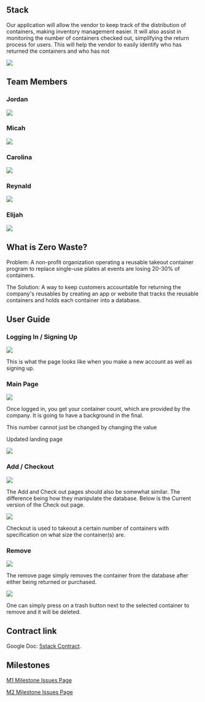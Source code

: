 ## 5tack
Our application will allow the vendor to keep track of the distribution of containers, making inventory management easier. It will also assist in monitoring the number of containers checked out, simplifying the return process for users. This will help the vendor to easily identify who has returned the containers and who has not

<img src="doc/Landing.png">

## Team Members

### Jordan

<img src="doc/Jordan.png">

### Micah
<img src="doc/Micah.png">

### Carolina
<img src="doc/Carolina.png">

### Reynald
<img src="doc/Reynald.png">

### Elijah
<img src="doc/Eli.png">

## What is Zero Waste?
Problem: A non-profit organization operating a reusable takeout container program to replace single-use plates at events are losing 20-30% of containers.

The Solution: A way to keep customers accountable for returning the company's reusables by creating an app or website that tracks the reusable containers and holds each container into a database.

## User Guide

### Logging In / Signing Up

<img src="doc/Login.png">

This is what the page looks like when you make a new account as well as signing up.

### Main Page

<img src="doc/MainPage.png">

Once logged in, you get your container count, which are provided by the company. It is going to have a background in the final. 

This number cannot just be changed by changing the value

Updated landing page

<img src="doc/Landing.png">

### Add / Checkout

<img src="doc/Add.png">

The Add and Check out pages should also be somewhat similar. The difference being how they manipulate the database. Below is the Current version of the Check out page.

<img src="doc/checkout1.png">

Checkout is used to takeout a certain number of containers with specification on what size the container(s) are.

### Remove 

<img src="doc/remove1.webp">

The remove page simply removes the container from the database after either being returned or purchased.

<img src="doc/remove2.webp">

One can simply press on a trash button next to the selected container to remove and it will be deleted.



## Contract link
Google Doc: [5stack Contract](https://docs.google.com/document/d/1d8_uQh5tRcIG5yzwuxLhPaZy40JoRs0NsppXXmh5sM4/edit?usp=sharing).

## Milestones
[M1 Milestone Issues Page](https://github.com/orgs/5stack/projects/1/views/1)

[M2 Milestone Issues Page](https://github.com/orgs/5stack/projects/1/views/1)

